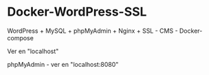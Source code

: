 # Docker-WordPress-SSL
WordPress + MySQL + phpMyAdmin + Nginx + SSL - CMS - Docker-compose

Ver en "localhost"

phpMyAdmin - ver en "localhost:8080"





